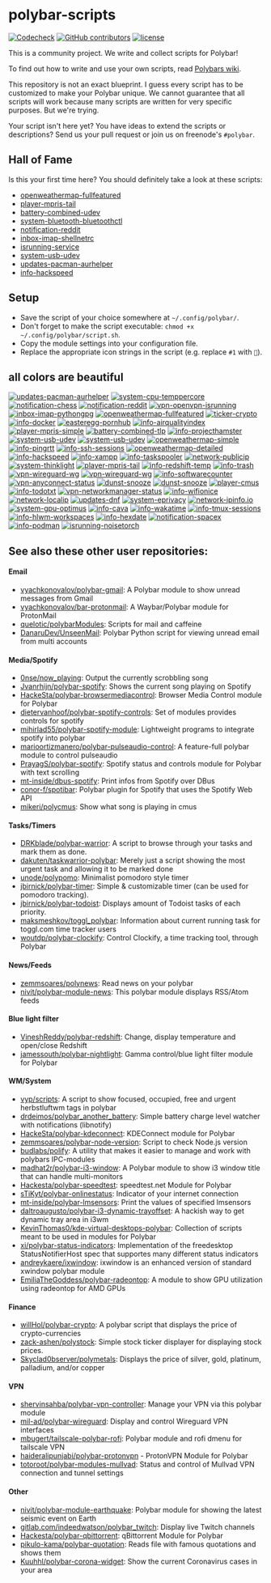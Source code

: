 # polybar-scripts

[![Codecheck](https://github.com/polybar/polybar-scripts/workflows/Codecheck/badge.svg?branch=master)](https://github.com/polybar/polybar-scripts/actions)
[![GitHub contributors](https://img.shields.io/github/contributors/polybar/polybar-scripts.svg)](https://github.com/polybar/polybar-scripts/graphs/contributors)
[![license](https://img.shields.io/github/license/polybar/polybar-scripts.svg)](https://github.com/polybar/polybar-scripts/blob/master/LICENSE)

This is a community project. We write and collect scripts for Polybar!

To find out how to write and use your own scripts, read [Polybars wiki](https://github.com/jaagr/polybar/wiki).

This repository is not an exact blueprint. I guess every script has to be customized to make your Polybar unique. We cannot guarantee that all scripts will work because many scripts are written for very specific purposes. But we're trying.

Your script isn't here yet? You have ideas to extend the scripts or descriptions? Send us your pull request or join us on freenode's `#polybar`.


## Hall of Fame

Is this your first time here? You should definitely take a look at these scripts:

* [openweathermap-fullfeatured](polybar-scripts/openweathermap-fullfeatured)
* [player-mpris-tail](polybar-scripts/player-mpris-tail)
* [battery-combined-udev](polybar-scripts/battery-combined-udev)
* [system-bluetooth-bluetoothctl](polybar-scripts/system-bluetooth-bluetoothctl)
* [notification-reddit](polybar-scripts/notification-reddit)
* [inbox-imap-shellnetrc](polybar-scripts/inbox-imap-shellnetrc)
* [isrunning-service](polybar-scripts/isrunning-service)
* [system-usb-udev](polybar-scripts/system-usb-udev)
* [updates-pacman-aurhelper](polybar-scripts/updates-pacman-aurhelper)
* [info-hackspeed](polybar-scripts/info-hackspeed)


##  Setup

* Save the script of your choice somewhere at `~/.config/polybar/`.
* Don't forget to make the script executable: `chmod +x ~/.config/polybar/script.sh`.
* Copy the module settings into your configuration file.
* Replace the appropriate icon strings in the script (e.g. replace `#1` with `🎉`).


## all colors are beautiful

[![updates-pacman-aurhelper](polybar-scripts/updates-pacman-aurhelper/screenshots/1.png)](polybar-scripts/updates-pacman-aurhelper/)
[![system-cpu-temppercore](polybar-scripts/system-cpu-temppercore/screenshots/1.png)](polybar-scripts/system-cpu-temppercore/)
[![notification-chess](polybar-scripts/notification-chess/screenshots/1.png)](polybar-scripts/notification-chess/)
[![notification-reddit](polybar-scripts/notification-reddit/screenshots/1.png)](polybar-scripts/notification-reddit/)
[![vpn-openvpn-isrunning](polybar-scripts/vpn-openvpn-isrunning/screenshots/1.png)](polybar-scripts/vpn-openvpn-isrunning/)
[![inbox-imap-pythongpg](polybar-scripts/inbox-imap-pythongpg/screenshots/1.png)](polybar-scripts/inbox-imap-pythongpg/)
[![openweathermap-fullfeatured](polybar-scripts/openweathermap-fullfeatured/screenshots/1.png)](polybar-scripts/openweathermap-fullfeatured/)
[![ticker-crypto](polybar-scripts/ticker-crypto/screenshots/1.png)](polybar-scripts/ticker-crypto/)
[![info-docker](polybar-scripts/info-docker/screenshots/1.png)](polybar-scripts/info-docker/)
[![easteregg-pornhub](polybar-scripts/easteregg-pornhub/screenshots/1.png)](polybar-scripts/easteregg-pornhub/)
[![info-airqualityindex](polybar-scripts/info-airqualityindex/screenshots/1.png)](polybar-scripts/info-airqualityindex/)
[![player-mpris-simple](polybar-scripts/player-mpris-simple/screenshots/1.png)](polybar-scripts/player-mpris-simple/)
[![battery-combined-tlp](polybar-scripts/battery-combined-tlp/screenshots/1.png)](polybar-scripts/battery-combined-tlp/)
[![info-projecthamster](polybar-scripts/info-projecthamster/screenshots/1.png)](polybar-scripts/info-projecthamster/)
[![system-usb-udev](polybar-scripts/system-usb-udev/screenshots/1.png)](polybar-scripts/system-usb-udev/)
[![system-usb-udev](polybar-scripts/system-usb-udev/screenshots/2.png)](polybar-scripts/system-usb-udev/)
[![openweathermap-simple](polybar-scripts/openweathermap-simple/screenshots/1.png)](polybar-scripts/openweathermap-simple/)
[![info-pingrtt](polybar-scripts/info-pingrtt/screenshots/3.png)](polybar-scripts/info-pingrtt/)
[![info-ssh-sessions](polybar-scripts/info-ssh-sessions/screenshots/1.png)](polybar-scripts/info-ssh-sessions/)
[![openweathermap-detailed](polybar-scripts/openweathermap-detailed/screenshots/1.png)](polybar-scripts/openweathermap-detailed/)
[![info-hackspeed](polybar-scripts/info-hackspeed/screenshots/1.png)](polybar-scripts/info-hackspeed/)
[![info-xampp](polybar-scripts/info-xampp/screenshots/1.png)](polybar-scripts/info-xampp/)
[![info-taskspooler](polybar-scripts/info-taskspooler/screenshots/1.png)](polybar-scripts/info-taskspooler/)
[![network-publicip](polybar-scripts/network-publicip/screenshots/1.png)](polybar-scripts/network-publicip/)
[![system-thinklight](polybar-scripts/system-thinklight/screenshots/1.png)](polybar-scripts/system-thinklight/)
[![player-mpris-tail](polybar-scripts/player-mpris-tail/screenshots/1.png)](polybar-scripts/player-mpris-tail/)
[![info-redshift-temp](polybar-scripts/info-redshift-temp/screenshots/1.png)](polybar-scripts/info-redshift-temp/)
[![info-trash](polybar-scripts/info-trash/screenshots/1.png)](polybar-scripts/info-trash/)
[![vpn-wireguard-wg](polybar-scripts/vpn-wireguard-wg/screenshots/1.png)](polybar-scripts/vpn-wireguard-wg/)
[![vpn-wireguard-wg](polybar-scripts/vpn-wireguard-wg/screenshots/2.png)](polybar-scripts/vpn-wireguard-wg/)
[![info-softwarecounter](polybar-scripts/info-softwarecounter/screenshots/1.png)](polybar-scripts/info-softwarecounter/)
[![vpn-anyconnect-status](polybar-scripts/vpn-anyconnect-status/screenshots/1.png)](polybar-scripts/vpn-anyconnect-status/)
[![dunst-snooze](polybar-scripts/dunst-snooze/screenshots/1.png)](polybar-scripts/dunst-snooze/)
[![dunst-snooze](polybar-scripts/dunst-snooze/screenshots/2.png)](polybar-scripts/dunst-snooze/)
[![player-cmus](polybar-scripts/player-cmus/screenshots/1.png)](polybar-scripts/player-cmus/)
[![info-todotxt](polybar-scripts/info-todotxt/screenshots/1.png)](polybar-scripts/info-todotxt/)
[![vpn-networkmanager-status](polybar-scripts/vpn-networkmanager-status/screenshots/1.png)](polybar-scripts/vpn-networkmanager-status/)
[![info-wifionice](polybar-scripts/info-wifionice/screenshots/1.png)](polybar-scripts/info-wifionice/)
[![network-localip](polybar-scripts/network-localip/screenshots/1.png)](polybar-scripts/network-localip/)
[![updates-dnf](polybar-scripts/updates-dnf/screenshots/1.png)](polybar-scripts/updates-dnf/)
[![system-eprivacy](polybar-scripts/system-eprivacy/screenshots/1.png)](polybar-scripts/system-eprivacy/)
[![network-ipinfo.io](polybar-scripts/network-ipinfo.io/screenshots/1.png)](polybar-scripts/network-ipinfo.io/)
[![system-gpu-optimus](polybar-scripts/system-gpu-optimus/screenshots/1.png)](polybar-scripts/system-gpu-optimus/)
[![info-cava](polybar-scripts/info-cava/screenshots/1.png)](polybar-scripts/info-cava/)
[![info-wakatime](polybar-scripts/info-wakatime/screenshots/1.png)](polybar-scripts/info-wakatime/)
[![info-tmux-sessions](polybar-scripts/info-tmux-sessions/screenshots/1.png)](polybar-scripts/info-tmux-sessions/)
[![info-hlwm-workspaces](polybar-scripts/info-hlwm-workspaces/screenshots/1.png)](polybar-scripts/info-hlwm-workspaces/)
[![info-hexdate](polybar-scripts/info-hexdate/screenshots/1.png)](polybar-scripts/info-hexdate/)
[![notification-spacex](polybar-scripts/notification-spacex/screenshots/1.png)](polybar-scripts/notification-spacex/)
[![info-podman](polybar-scripts/info-podman/screenshots/1.png)](polybar-scripts/info-podman/)
[![isrunning-noisetorch](polybar-scripts/isrunning-noisetorch/screenshots/1.png)](polybar-scripts/isrunning-noisetorch/)


## See also these other user repositories:

#### Email
* [vyachkonovalov/polybar-gmail](https://github.com/vyachkonovalov/polybar-gmail): A Polybar module to show unread messages from Gmail
* [vyachkonovalov/bar-protonmail](https://github.com/vyachkonovalov/bar-protonmail): A Waybar/Polybar module for ProtonMail
* [quelotic/polybarModules](https://github.com/quelotic/polybarModules): Scripts for mail and caffeine
* [DanaruDev/UnseenMail](https://framagit.org/DanaruDev/UnseenMail): Polybar Python script for viewing unread email from multi accounts

#### Media/Spotify
* [0nse/now_playing](https://github.com/0nse/now_playing): Output the currently scrobbling song
* [Jvanrhijn/polybar-spotify](https://github.com/Jvanrhijn/polybar-spotify): Shows the current song playing on Spotify
* [HackeSta/polybar-browsermediacontrol](https://github.com/HackeSta/polybar-browsermediacontrol): Browser Media Control module for Polybar
* [dietervanhoof/polybar-spotify-controls](https://github.com/dietervanhoof/polybar-spotify-controls): Set of modules provides controls for spotify
* [mihirlad55/polybar-spotify-module](https://github.com/mihirlad55/polybar-spotify-module): Lightweight programs to integrate spotify into polybar
* [marioortizmanero/polybar-pulseaudio-control](https://github.com/marioortizmanero/polybar-pulseaudio-control): A feature-full polybar module to control pulseaudio
* [PrayagS/polybar-spotify](https://github.com/PrayagS/polybar-spotify): Spotify status and controls module for Polybar with text scrolling
* [mt-inside/dbus-spotify](https://github.com/mt-inside/dbus-spotify): Print infos from Spotify over DBus
* [conor-f/spotibar](https://github.com/conor-f/spotibar): Polybar plugin for Spotify that uses the Spotify Web API
* [mikeri/polycmus](https://github.com/mikeri/polycmus): Show what song is playing in cmus

#### Tasks/Timers
* [DRKblade/polybar-warrior](https://github.com/DRKblade/polybar-warrior): A script to browse through your tasks and mark them as done.
* [dakuten/taskwarrior-polybar](https://github.com/dakuten/taskwarrior-polybar): Merely just a script showing the most urgent task and allowing it to be marked done
* [unode/polypomo](https://github.com/unode/polypomo): Minimalist pomodoro style timer
* [jbirnick/polybar-timer](https://github.com/jbirnick/polybar-timer): Simple & customizable timer (can be used for pomodoro tracking).
* [jbirnick/polybar-todoist](https://github.com/jbirnick/polybar-todoist): Displays amount of Todoist tasks of each priority.
* [maksmeshkov/toggl_polybar](https://github.com/maksmeshkov/toggl_polybar): Information about current running task for toggl.com time tracker users
* [woutdp/polybar-clockify](https://github.com/woutdp/polybar-clockify): Control Clockify, a time tracking tool, through Polybar

#### News/Feeds
* [zemmsoares/polynews](https://github.com/zemmsoares/polynews): Read news on your polybar
* [nivit/polybar-module-news](https://github.com/nivit/polybar-module-news): This polybar module displays RSS/Atom feeds

#### Blue light filter
* [VineshReddy/polybar-redshift](https://github.com/VineshReddy/polybar-redshift): Change, display temperature and open/close Redshift
* [jamessouth/polybar-nightlight](https://github.com/jamessouth/polybar-nightlight): Gamma control/blue light filter module for Polybar

#### WM/System
* [vyp/scripts](https://github.com/vyp/scripts): A script to show focused, occupied, free and urgent herbstluftwm tags in polybar
* [drdeimos/polybar_another_battery](https://github.com/drdeimos/polybar_another_battery): Simple battery charge level watcher with notifications (libnotify)
* [HackeSta/polybar-kdeconnect](https://github.com/HackeSta/polybar-kdeconnect): KDEConnect module for Polybar
* [zemmsoares/polybar-node-version](https://github.com/zemmsoares/polybar-node-version): Script to check Node.js version
* [budlabs/polify](https://github.com/budlabs/polify): A utility that makes it easier to manage and work with polybars IPC-modules
* [madhat2r/polybar-i3-window](https://github.com/madhat2r/polybar-i3-window): A Polybar module to show i3 window title that can handle multi-monitors
* [Hackesta/polybar-speedtest](https://github.com/HackeSta/polybar-speedtest): speedtest.net Module for Polybar
* [sTiKyt/polybar-onlinestatus](https://github.com/sTiKyt/polybar-onlinestatus): Indicator of your internet connection
* [mt-inside/polybar-lmsensors](https://github.com/mt-inside/polybar-lmsensors): Print the values of specified lmsensors
* [daltroaugusto/polybar-i3-dynamic-trayoffset](https://github.com/daltroaugusto/polybar-i3-dynamic-trayoffset): A hackish way to get dynamic tray area in i3wm
* [KevinThomas0/kde-virtual-desktops-polybar](https://github.com/KevinThomas0/kde-virtual-desktops-polybar): Collection of scripts meant to be used in modules for Polybar
* [xi/polybar-status-indicators](https://github.com/xi/polybar-status-indicators): Implementation of the freedesktop StatusNotifierHost spec that supportes many different status indicators
* [andreykaere/ixwindow](https://github.com/andreykaere/ixwindow): ixwindow is an enhanced version of standard xwindow polybar module
* [EmiliaTheGoddess/polybar-radeontop](https://github.com/EmiliaTheGoddess/polybar-radeontop): A module to show GPU utilization using radeontop for AMD GPUs

#### Finance
* [willHol/polybar-crypto](https://github.com/willHol/polybar-crypto): A polybar script that displays the price of crypto-currencies
* [zack-ashen/polystock](https://github.com/zack-ashen/polystock): Simple stock ticker displayer for displaying stock prices.
* [Skyclad0bserver/polymetals](https://github.com/Skyclad0bserver/polymetals): Displays the price of silver, gold, platinum, palladium, and/or copper

#### VPN
* [shervinsahba/polybar-vpn-controller](https://github.com/shervinsahba/polybar-vpn-controller): Manage your VPN via this polybar module
* [mil-ad/polybar-wireguard](https://github.com/mil-ad/polybar-wireguard): Display and control Wireguard VPN interfaces
* [mbugert/tailscale-polybar-rofi](https://github.com/mbugert/tailscale-polybar-rofi): Polybar module and rofi dmenu for tailscale VPN
* [haideralipunjabi/polybar-protonvpn](https://github.com/haideralipunjabi/polybar-protonvpn) - ProtonVPN Module for Polybar
* [totoroot/polybar-modules-mullvad](https://github.com/totoroot/polybar-modules-mullvad): Status and control of Mullvad VPN connection and tunnel settings

#### Other
* [nivit/polybar-module-earthquake](https://github.com/nivit/polybar-module-earthquake): Polybar module for showing the latest seismic event on Earth
* [gitlab.com/indeedwatson/polybar_twitch](https://gitlab.com/indeedwatson/polybar_twitch): Display live Twitch channels
* [Hackesta/polybar-qbittorrent](https://github.com/HackeSta/polybar-qbittorrent): qBittorrent Module for Polybar
* [pikulo-kama/polybar-quotation](https://github.com/pikulo-kama/polybar-quotation): Reads file with famous quotations and shows them
* [Kuuhhl/polybar-corona-widget](https://github.com/Kuuhhl/polybar-corona-widget): Show the current Coronavirus cases in your area

